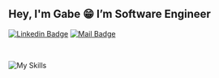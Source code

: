 ## Hey, I'm Gabe 😁 I’m Software Engineer

[![Linkedin Badge](https://img.shields.io/badge/-ebagabee-blue?style=flat-square&logo=Linkedin&logoColor=white&link=https://www.linkedin.com/in/mtwzim/)](https://www.linkedin.com/in/ebagabee/)
[![Mail Badge](https://img.shields.io/badge/2001.gabrielhas@gmail.com-e65729?style=flat-square&logo=mailgun&logoColor=white&link=mailto:matheus.vinicius@imagineapps.com.br)](mailto:2001.gabrielhas@gmail.com)

<br>

![My Skills](https://skillicons.dev/icons?i=typescript,javascript,dotnet,ruby,php,&perline=5)
